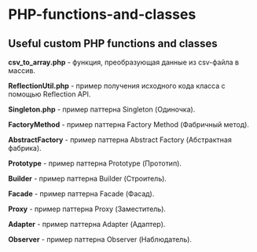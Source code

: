 # PHP-functions-and-classes
Useful custom PHP functions and classes
---
**csv_to_array.php** - функция, преобразующая данные из csv-файла в массив.

**ReflectionUtil.php** - пример получения исходного кода класса с помощью Reflection API.

**Singleton.php** - пример паттерна Singleton (Одиночка).

**FactoryMethod** - пример паттерна Factory Method (Фабричный метод).

**AbstractFactory** - пример паттерна Abstract Factory (Абстрактная фабрика).

**Prototype** - пример паттерна Prototype (Прототип).

**Builder** - пример паттерна Builder (Строитель).

**Facade** - пример паттерна Facade (Фасад).

**Proxy** - пример паттерна Proxy (Заместитель).

**Adapter** - пример паттерна Adapter (Адаптер).

**Observer** - пример паттерна Observer (Наблюдатель).
